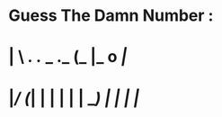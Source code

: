 # Guess The Damn Number :

# | \  _. ._ _  ._    (_  |_  o _|_   
# |_/ (_| | | | | |   __) | | |  |_   
                                   
